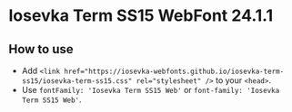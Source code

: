 # Iosevka Term SS15 WebFont 24.1.1

## How to use

- Add `<link href="https://iosevka-webfonts.github.io/iosevka-term-ss15/iosevka-term-ss15.css" rel="stylesheet" />` to your `<head>`.
- Use `fontFamily: 'Iosevka Term SS15 Web'` or `font-family: 'Iosevka Term SS15 Web'`.
